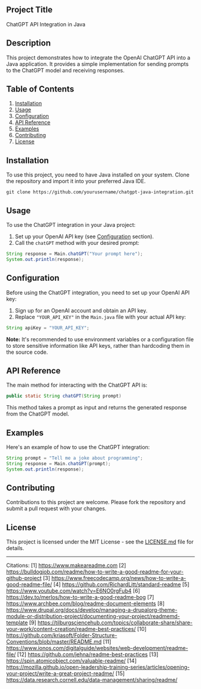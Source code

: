 ## Project Title

ChatGPT API Integration in Java

## Description

This project demonstrates how to integrate the OpenAI ChatGPT API into a Java application. It provides a simple implementation for sending prompts to the ChatGPT model and receiving responses.

## Table of Contents

1. [Installation](#installation)
2. [Usage](#usage)
3. [Configuration](#configuration)
4. [API Reference](#api-reference)
5. [Examples](#examples)
6. [Contributing](#contributing)
7. [License](#license)

## Installation

To use this project, you need to have Java installed on your system. Clone the repository and import it into your preferred Java IDE.

```
git clone https://github.com/yourusername/chatgpt-java-integration.git
```

## Usage

To use the ChatGPT integration in your Java project:

1. Set up your OpenAI API key (see [Configuration](#configuration) section).
2. Call the `chatGPT` method with your desired prompt:

```java
String response = Main.chatGPT("Your prompt here");
System.out.println(response);
```

## Configuration

Before using the ChatGPT integration, you need to set up your OpenAI API key:

1. Sign up for an OpenAI account and obtain an API key.
2. Replace `"YOUR_API_KEY"` in the `Main.java` file with your actual API key:

```java
String apiKey = "YOUR_API_KEY";
```

**Note:** It's recommended to use environment variables or a configuration file to store sensitive information like API keys, rather than hardcoding them in the source code.

## API Reference

The main method for interacting with the ChatGPT API is:

```java
public static String chatGPT(String prompt)
```

This method takes a prompt as input and returns the generated response from the ChatGPT model.

## Examples

Here's an example of how to use the ChatGPT integration:

```java
String prompt = "Tell me a joke about programming";
String response = Main.chatGPT(prompt);
System.out.println(response);
```

## Contributing

Contributions to this project are welcome. Please fork the repository and submit a pull request with your changes.

## License

This project is licensed under the MIT License - see the [LICENSE.md](LICENSE.md) file for details.

---

Citations:
[1] https://www.makeareadme.com
[2] https://bulldogjob.com/readme/how-to-write-a-good-readme-for-your-github-project
[3] https://www.freecodecamp.org/news/how-to-write-a-good-readme-file/
[4] https://github.com/RichardLitt/standard-readme
[5] https://www.youtube.com/watch?v=E6NO0rgFub4
[6] https://dev.to/merlos/how-to-write-a-good-readme-bog
[7] https://www.archbee.com/blog/readme-document-elements
[8] https://www.drupal.org/docs/develop/managing-a-drupalorg-theme-module-or-distribution-project/documenting-your-project/readmemd-template
[9] https://tilburgsciencehub.com/topics/collaborate-share/share-your-work/content-creation/readme-best-practices/
[10] https://github.com/kriasoft/Folder-Structure-Conventions/blob/master/README.md
[11] https://www.ionos.com/digitalguide/websites/web-development/readme-file/
[12] https://github.com/jehna/readme-best-practices
[13] https://spin.atomicobject.com/valuable-readme/
[14] https://mozilla.github.io/open-leadership-training-series/articles/opening-your-project/write-a-great-project-readme/
[15] https://data.research.cornell.edu/data-management/sharing/readme/
